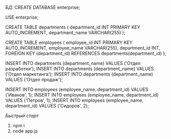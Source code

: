 *БД:*
CREATE DATABASE enterprise;

USE enterprise;

CREATE TABLE departments (
    department_id INT PRIMARY KEY AUTO_INCREMENT,
    department_name VARCHAR(255)
);

CREATE TABLE employees (
    employee_id INT PRIMARY KEY AUTO_INCREMENT,
    employee_name VARCHAR(255),
    department_id INT,
    FOREIGN KEY (department_id) REFERENCES departments(department_id)
);

INSERT INTO departments (department_name) VALUES ('Отдел разработки');
INSERT INTO departments (department_name) VALUES ('Отдел маркетинга');
INSERT INTO departments (department_name) VALUES ('Отдел продаж');

INSERT INTO employees (employee_name, department_id) VALUES ('Иванов', 1);
INSERT INTO employees (employee_name, department_id) VALUES ('Петров', 1);
INSERT INTO employees (employee_name, department_id) VALUES ('Сидоров', 2);

*Быстрый старт*
1. npm i
2. node app.js
